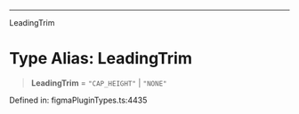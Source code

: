 ---

LeadingTrim

# Type Alias: LeadingTrim

> **LeadingTrim** = `"CAP_HEIGHT"` \| `"NONE"`

Defined in: figmaPluginTypes.ts:4435
